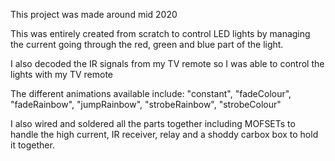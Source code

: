 This project was made around mid 2020

This was entirely created from scratch to control LED lights by managing the current going through the red, green and blue part of the light.

I also decoded the IR signals from my TV remote so I was able to control the lights with my TV remote

The different animations available include: "constant", "fadeColour", "fadeRainbow", "jumpRainbow",
"strobeRainbow", "strobeColour"

I also wired and soldered all the parts together including MOFSETs to handle the high current, IR receiver, relay and a shoddy carbox box to hold it together.
